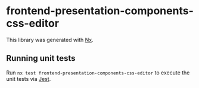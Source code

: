 # frontend-presentation-components-css-editor

This library was generated with [Nx](https://nx.dev).

## Running unit tests

Run `nx test frontend-presentation-components-css-editor` to execute the unit tests via [Jest](https://jestjs.io).
